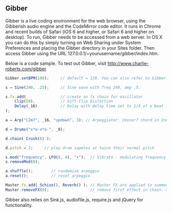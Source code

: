 ## Gibber ##

Gibber is a live coding environment for the web browser, using the Gibberish audio engine and the CodeMirror code editor.
It runs in Chrome and recent builds of Safari (iOS 6 and higher, or Safari 6 and higher on desktop). 
To run, Gibber needs to be accessed from a web server. 
In OS X you can do this by simply turning on Web Sharing under System Preferences and placing the Gibber directory
in your Sites folder. Then access Gibber using the URL 127.0.0.1/~yourusername/gibber/index.htm.

Below is a code sample. To test out Gibber, visit http://www.charlie-roberts.com/gibber

``` javascript
Gibber.setBPM(180);     // default = 120. You can also refer to Gibber as _g.

s = Sine(240, .25);     // Sine wave with freq 240, amp .5.

s.fx.add(               // create an fx chain for oscillator                   
    Clip(50),           // Soft-Clip Distortion
    Delay(_16)          // Delay with delay time set to 1/4 of a beat (1/16th note)
);

a = Arp("C2m7", _16, "updown", 3); // Arpeggiator: Cminor7 chord in 2nd octave, 16th notes, up then down, 3 octave range

d = Drums("x*o-x*o-", _8);

d.chain( Crush(6) );

d.pitch = 2;     // play drum sapmles at twice their normal pitch

s.mod("frequency", LFO(8, 4), "+");  // Vibrato - modulating frequency by +/- 4Hz 8 times per second
s.removeMod(0);

a.shuffle();        // randomize arpeggio
a.reset();          // reset arpeggio

Master.fx.add( Schizo(), Reverb() ); // Master FX are applied to summed signal of all generators
Master.removeFX(0);                  // remove first effect in chain. don't pass a argument to remove all fx.
```

Gibber also relies on Sink.js, audiofile.js, require.js and jQuery for functionality.
